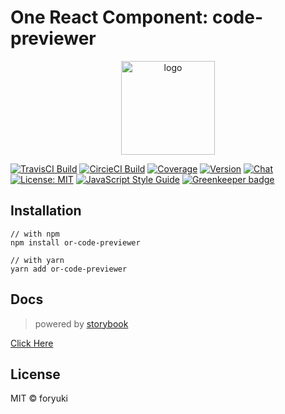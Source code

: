 # One React Component: code-previewer

<p align="center"><img width="150" src="https://cdn.rawgit.com/one-react/assets/master/logo%402x.png" alt="logo"></p>

[![TravisCI Build](https://img.shields.io/travis/one-react/code-previewer.svg)](https://travis-ci.org/one-react/code-previewer)
[![CircieCI Build](https://img.shields.io/circleci/project/github/one-react/code-previewer.svg)](https://circleci.com/gh/one-react/code-previewer)
[![Coverage](https://img.shields.io/codecov/c/github/one-react/code-previewer.svg)](https://codecov.io/gh/one-react/code-previewer) 
[![Version](https://img.shields.io/npm/v/or-code-previewer.svg)](https://www.npmjs.com/package/or-code-previewer)
[![Chat](https://img.shields.io/gitter/room/one-react-org/Lobby.svg)](https://gitter.im/one-react-org/Lobby)
[![License: MIT](https://img.shields.io/badge/License-MIT-brightgreen.svg)](https://opensource.org/licenses/MIT)
[![JavaScript Style Guide](https://img.shields.io/badge/code_style-standard-brightgreen.svg)](https://standardjs.com)
[![Greenkeeper badge](https://badges.greenkeeper.io/one-react/code-previewer.svg)](https://greenkeeper.io/) 

## Installation
```
// with npm
npm install or-code-previewer

// with yarn
yarn add or-code-previewer
```

## Docs
> powered by [storybook](https://storybook.js.org/)

[Click Here](https://one-react.github.io/code-previewer)

## License

MIT &copy; foryuki
